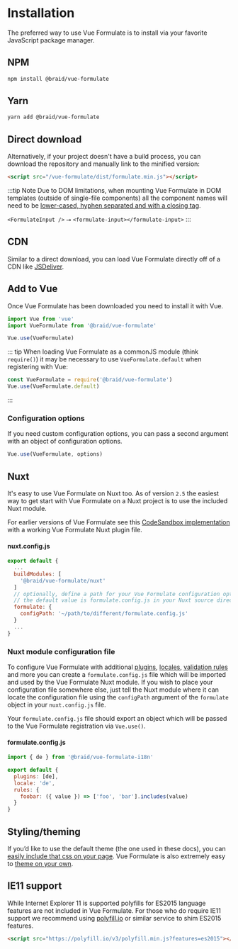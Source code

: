 # Installation
The preferred way to use Vue Formulate is to install via your favorite JavaScript
package manager.

## NPM
```sh
npm install @braid/vue-formulate
```

## Yarn
```sh
yarn add @braid/vue-formulate
```

## Direct download
Alternatively, if your project doesn't have a build process, you can
download the repository and manually link to the minified version:

```html
<script src="/vue-formulate/dist/formulate.min.js"></script>
```
:::tip Note
Due to DOM limitations, when mounting Vue Formulate in DOM templates
(outside of single-file components) all the component names will need to be
[lower-cased, hyphen separated and with a closing tag](https://vuejs.org/v2/style-guide/#Component-name-casing-in-templates-strongly-recommended).

`<FormulateInput />` ⭢ `<formulate-input></formulate-input>`
:::

## CDN

Similar to a direct download, you can load Vue Formulate directly off of a
CDN like [JSDeliver](https://www.jsdelivr.com/package/npm/@braid/vue-formulate?path=dist).

## Add to Vue
Once Vue Formulate has been downloaded you need to install it with Vue.

```js
import Vue from 'vue'
import VueFormulate from '@braid/vue-formulate'

Vue.use(VueFormulate)
```

::: tip
When loading Vue Formulate as a commonJS module (think `require()`) it may be
necessary to use `VueFormulate.default` when registering with Vue:

```js
const VueFormulate = require('@braid/vue-formulate')
Vue.use(VueFormulate.default)
```
:::

### Configuration options

If you need custom configuration options, you can pass a second argument with
an object of configuration options.

```js
Vue.use(VueFormulate, options)
```

## Nuxt
It's easy to use Vue Formulate on Nuxt too. As of version `2.5` the easiest way
to get start with Vue Formulate on a Nuxt project is to use the included Nuxt module.

For earlier versions of Vue Formulate see this [CodeSandbox implementation](https://codesandbox.io/s/vue-formulate-test-8segh?file=/nuxt.config.js)
with a working Vue Formulate Nuxt plugin file.

#### nuxt.config.js

```js
export default {
  ...
  buildModules: [
    '@braid/vue-formulate/nuxt'
  ]
  // optionally, define a path for your Vue Formulate configuration options.
  // the default value is formulate.config.js in your Nuxt source directory
  formulate: {
    configPath: '~/path/to/different/formulate.config.js'
  }
  ...
}
```

### Nuxt module configuration file

To configure Vue Formulate with additional [plugins](/guide/plugins/),
[locales](/guide/internationalization/), [validation rules](/guide/validation/)
and more you can create a `formulate.config.js` file which will be imported and
used by the Vue Formulate Nuxt module.  If you wish to place
your configuration file somewhere else, just tell the Nuxt module where it can locate
the configuration file using the `configPath` argument of the `formulate` object in your
`nuxt.config.js` file.

Your `formulate.config.js` file should export an object which will be passed to the
Vue Formulate registration via `Vue.use()`.

#### formulate.config.js
```js
import { de } from '@braid/vue-formulate-i18n'

export default {
  plugins: [de],
  locale: 'de',
  rules: {
    foobar: ({ value }) => ['foo', 'bar'].includes(value)
  }
}
```

## Styling/theming

If you’d like to use the default theme (the one used in these docs), you can
[easily include that css on your page](/guide/theming/#default-theme). Vue
Formulate is also extremely easy to [theme on your own](/guide/theming/#custom-theme).

## IE11 support

While Internet Explorer 11 is supported polyfills for ES2015 language features
are not included in Vue Formulate. For those who do require IE11 support we
recommend using [polyfill.io](https://polyfill.io/v3/) or similar service to shim
ES2015 features.

```html
<script src="https://polyfill.io/v3/polyfill.min.js?features=es2015"></script>
```
